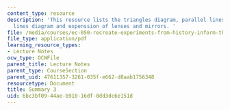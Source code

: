 ```yaml
---
content_type: resource
description: 'This resource lists the triangles diagram, parallel lines diagram, crossing
  lines diagram and expenssion of lenses and mirrors. '
file: /media/courses/ec-050-recreate-experiments-from-history-inform-the-future-from-the-past-galileo-january-iap-2010/6bc3bf0944aeb91016df0dd3dc6e151d_MITEC_050IAP10_sum03.pdf
file_type: application/pdf
learning_resource_types:
- Lecture Notes
ocw_type: OCWFile
parent_title: Lecture Notes
parent_type: CourseSection
parent_uid: 47611357-3261-035f-e662-d8aab1756348
resourcetype: Document
title: Summary 3
uid: 6bc3bf09-44ae-b910-16df-0dd3dc6e151d
---
```


